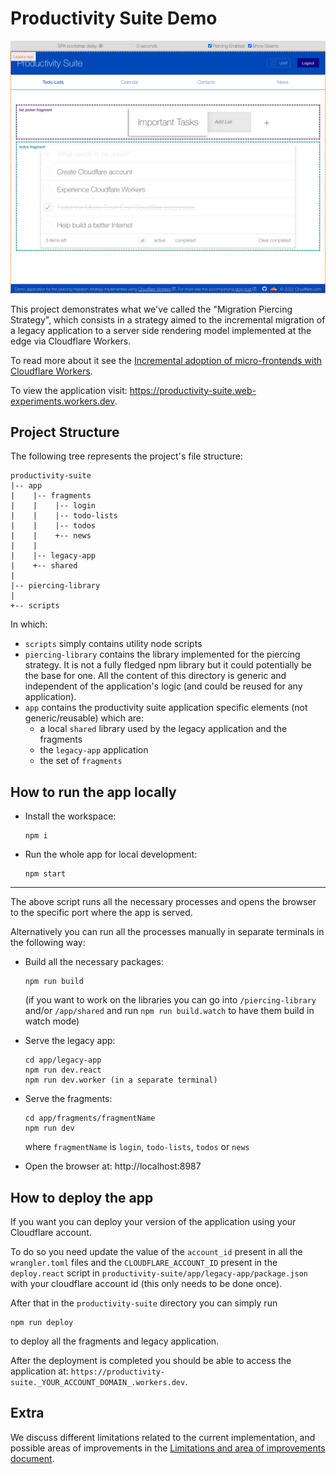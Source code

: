 # Productivity Suite Demo

![app](./app-screenshot.png)

This project demonstrates what we've called the "Migration Piercing Strategy", which consists in a strategy aimed to the incremental migration of a legacy application to a server side rendering model implemented at the edge via Cloudflare Workers.

To read more about it see the [Incremental adoption of micro-frontends with Cloudflare Workers](https://blog.cloudflare.com/fragment-piercing/).

To view the application visit: https://productivity-suite.web-experiments.workers.dev.

## Project Structure

The following tree represents the project's file structure:

```
productivity-suite
|-- app
|    |-- fragments
|    |    |-- login
|    |    |-- todo-lists
|    |    |-- todos
|    |    +-- news
|    |
|    |-- legacy-app
|    +-- shared
|
|-- piercing-library
|
+-- scripts
```

In which:

- `scripts` simply contains utility node scripts
- `piercing-library` contains the library implemented for the piercing strategy. It is not a fully fledged npm library but it could potentially be the base for one. All the content of this directory is generic and independent of the application's logic (and could be reused for any application).
- `app` contains the productivity suite application specific elements (not generic/reusable) which are:
  - a local `shared` library used by the legacy application and the fragments
  - the `legacy-app` application
  - the set of `fragments`

## How to run the app locally

- Install the workspace:

  ```
  npm i
  ```

- Run the whole app for local development:

  ```
  npm start
  ```

---

The above script runs all the necessary processes and opens the browser to the specific port where the app is served.

Alternatively you can run all the processes manually in separate terminals in the following way:

- Build all the necessary packages:

  ```
  npm run build
  ```

  (if you want to work on the libraries you can go into `/piercing-library` and/or `/app/shared` and run `npm run build.watch` to have them build in watch mode)

- Serve the legacy app:

  ```
  cd app/legacy-app
  npm run dev.react
  npm run dev.worker (in a separate terminal)
  ```

- Serve the fragments:

  ```
  cd app/fragments/fragmentName
  npm run dev
  ```

  where `fragmentName` is `login`, `todo-lists`, `todos` or `news`

- Open the browser at: http://localhost:8987

## How to deploy the app

If you want you can deploy your version of the application using your Cloudflare account.

To do so you need update the value of the `account_id` present in all the `wrangler.toml` files and the `CLOUDFLARE_ACCOUNT_ID` present in the `deploy.react` script in `productivity-suite/app/legacy-app/package.json` with your cloudflare account id (this only needs to be done once).

After that in the `productivity-suite` directory you can simply run

```
npm run deploy
```

to deploy all the fragments and legacy application.

After the deployment is completed you should be able to access the application at: `https://productivity-suite._YOUR_ACCOUNT_DOMAIN_.workers.dev`.

## Extra

We discuss different limitations related to the current implementation, and possible areas of improvements in the [Limitations and area of improvements document](./limitations-and-improvements.md).
